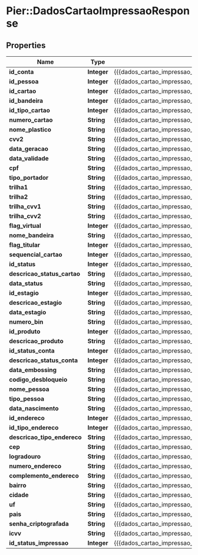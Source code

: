 # Pier::DadosCartaoImpressaoResponse

## Properties
Name | Type | Description | Notes
------------ | ------------- | ------------- | -------------
**id_conta** | **Integer** | {{{dados_cartao_impressao_response_id_conta_value}}} | [optional] 
**id_pessoa** | **Integer** | {{{dados_cartao_impressao_response_id_pessoa_value}}} | [optional] 
**id_cartao** | **Integer** | {{{dados_cartao_impressao_response_id_cartao_value}}} | [optional] 
**id_bandeira** | **Integer** | {{{dados_cartao_impressao_response_id_bandeira_value}}} | [optional] 
**id_tipo_cartao** | **Integer** | {{{dados_cartao_impressao_response_id_tipo_cartao_value}}} | [optional] 
**numero_cartao** | **String** | {{{dados_cartao_impressao_response_numero_cartao_value}}} | [optional] 
**nome_plastico** | **String** | {{{dados_cartao_impressao_response_nome_plastico_value}}} | [optional] 
**cvv2** | **String** | {{{dados_cartao_impressao_response_cvv2_value}}} | [optional] 
**data_geracao** | **String** | {{{dados_cartao_impressao_response_data_geracao_value}}} | [optional] 
**data_validade** | **String** | {{{dados_cartao_impressao_response_data_validade_value}}} | [optional] 
**cpf** | **String** | {{{dados_cartao_impressao_response_cpf_value}}} | [optional] 
**tipo_portador** | **String** | {{{dados_cartao_impressao_response_tipo_portador_value}}} | [optional] 
**trilha1** | **String** | {{{dados_cartao_impressao_response_trilha1_value}}} | [optional] 
**trilha2** | **String** | {{{dados_cartao_impressao_response_trilha2_value}}} | [optional] 
**trilha_cvv1** | **String** | {{{dados_cartao_impressao_response_trilha_c_v_v1_value}}} | [optional] 
**trilha_cvv2** | **String** | {{{dados_cartao_impressao_response_trilha_c_v_v2_value}}} | [optional] 
**flag_virtual** | **Integer** | {{{dados_cartao_impressao_response_flag_virtual_value}}} | [optional] 
**nome_bandeira** | **String** | {{{dados_cartao_impressao_response_nome_bandeira_value}}} | [optional] 
**flag_titular** | **Integer** | {{{dados_cartao_impressao_response_flag_titular_value}}} | [optional] 
**sequencial_cartao** | **Integer** | {{{dados_cartao_impressao_response_sequencial_cartao_value}}} | [optional] 
**id_status** | **Integer** | {{{dados_cartao_impressao_response_id_status_value}}} | [optional] 
**descricao_status_cartao** | **String** | {{{dados_cartao_impressao_response_descricao_status_cartao_value}}} | [optional] 
**data_status** | **String** | {{{dados_cartao_impressao_response_data_status_value}}} | [optional] 
**id_estagio** | **Integer** | {{{dados_cartao_impressao_response_id_estagio_value}}} | [optional] 
**descricao_estagio** | **String** | {{{dados_cartao_impressao_response_descricao_estagio_value}}} | [optional] 
**data_estagio** | **String** | {{{dados_cartao_impressao_response_data_estagio_value}}} | [optional] 
**numero_bin** | **String** | {{{dados_cartao_impressao_response_numero_bin_value}}} | [optional] 
**id_produto** | **Integer** | {{{dados_cartao_impressao_response_id_produto_value}}} | [optional] 
**descricao_produto** | **String** | {{{dados_cartao_impressao_response_descricao_produto_value}}} | [optional] 
**id_status_conta** | **Integer** | {{{dados_cartao_impressao_response_id_status_conta_value}}} | [optional] 
**descricao_status_conta** | **Integer** | {{{dados_cartao_impressao_response_descricao_status_conta_value}}} | [optional] 
**data_embossing** | **String** | {{{dados_cartao_impressao_response_data_embossing_value}}} | [optional] 
**codigo_desbloqueio** | **String** | {{{dados_cartao_impressao_response_codigo_desbloqueio_value}}} | [optional] 
**nome_pessoa** | **String** | {{{dados_cartao_impressao_response_nome_pessoa_value}}} | [optional] 
**tipo_pessoa** | **String** | {{{dados_cartao_impressao_response_tipo_pessoa_value}}} | [optional] 
**data_nascimento** | **String** | {{{dados_cartao_impressao_response_data_nascimento_value}}} | [optional] 
**id_endereco** | **Integer** | {{{dados_cartao_impressao_response_id_endereco_value}}} | [optional] 
**id_tipo_endereco** | **Integer** | {{{dados_cartao_impressao_response_id_tipo_endereco_value}}} | [optional] 
**descricao_tipo_endereco** | **String** | {{{dados_cartao_impressao_response_descricao_tipo_endereco_value}}} | [optional] 
**cep** | **String** | {{{dados_cartao_impressao_response_cep_value}}} | [optional] 
**logradouro** | **String** | {{{dados_cartao_impressao_response_logradouro_value}}} | [optional] 
**numero_endereco** | **String** | {{{dados_cartao_impressao_response_numero_endereco_value}}} | [optional] 
**complemento_endereco** | **String** | {{{dados_cartao_impressao_response_complemento_endereco_value}}} | [optional] 
**bairro** | **String** | {{{dados_cartao_impressao_response_bairro_value}}} | [optional] 
**cidade** | **String** | {{{dados_cartao_impressao_response_cidade_value}}} | [optional] 
**uf** | **String** | {{{dados_cartao_impressao_response_uf_value}}} | [optional] 
**pais** | **String** | {{{dados_cartao_impressao_response_pais_value}}} | [optional] 
**senha_criptografada** | **String** | {{{dados_cartao_impressao_response_senha_criptografada_value}}} | [optional] 
**icvv** | **String** | {{{dados_cartao_impressao_response_icvv_value}}} | [optional] 
**id_status_impressao** | **Integer** | {{{dados_cartao_impressao_response_id_status_impressao_value}}} | [optional] 


